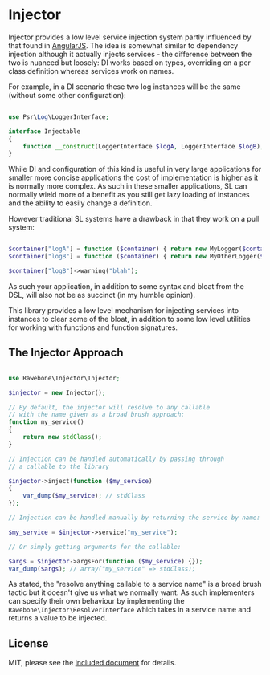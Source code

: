 # Injector

Injector provides a low level service injection system partly influenced by
that found in [AngularJS](https://angularjs.org). The idea is somewhat
similar to dependency injection although it actually injects services -
the difference between the two is nuanced but loosely: DI works based on
types, overriding on a per class definition whereas services work on names.

For example, in a DI scenario these two log instances will be the same
(without some other configuration):

```php

use Psr\Log\LoggerInterface;

interface Injectable
{
    function __construct(LoggerInterface $logA, LoggerInterface $logB);
}

```

While DI and configuration of this kind is useful in very large applications
for smaller more concise applications the cost of implementation is higher
as it is normally more complex. As such in these smaller applications, SL
can normally wield more of a benefit as you still get lazy loading of instances
and the ability to easily change a definition.

However traditional SL systems have a drawback in that they work on a pull
system:

```php

$container["logA"] = function ($container) { return new MyLogger($container["fileA"]); };
$container["logB"] = function ($container) { return new MyOtherLogger($container["fileB"]); };

$container["logB"]->warning("blah");

```

As such your application, in addition to some  syntax and bloat from the DSL,
will also not be as succinct (in my humble opinion).

This library provides a low level mechanism for injecting services into instances
to clear some of the bloat, in addition to some low level utilities for working
with functions and function signatures.

## The Injector Approach

```php

use Rawebone\Injector\Injector;

$injector = new Injector();

// By default, the injector will resolve to any callable
// with the name given as a broad brush approach:
function my_service()
{
    return new stdClass();
}

// Injection can be handled automatically by passing through
// a callable to the library

$injector->inject(function ($my_service)
{
    var_dump($my_service); // stdClass
});

// Injection can be handled manually by returning the service by name:

$my_service = $injector->service("my_service");

// Or simply getting arguments for the callable:

$args = $injector->argsFor(function ($my_service) {});
var_dump($args); // array("my_service" => stdClass);


```

As stated, the "resolve anything callable to a service name" is a broad brush
tactic but it doesn't give us what we normally want. As such implementers can
specify their own behaviour by implementing the `Rawebone\Injector\ResolverInterface`
which takes in a service name and returns a value to be injected.

## License

MIT, please see the [included document](LICENSE) for details.
